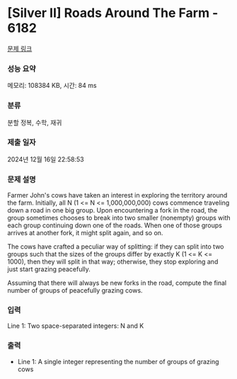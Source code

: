 # [Silver II] Roads Around The Farm - 6182 

[문제 링크](https://www.acmicpc.net/problem/6182) 

### 성능 요약

메모리: 108384 KB, 시간: 84 ms

### 분류

분할 정복, 수학, 재귀

### 제출 일자

2024년 12월 16일 22:58:53

### 문제 설명

<p>Farmer John's cows have taken an interest in exploring the territory around the farm. Initially, all N (1 <= N <= 1,000,000,000) cows commence traveling down a road in one big group. Upon encountering a fork in the road, the group sometimes chooses to break into two smaller (nonempty) groups with each group continuing down one of the roads.  When one of those groups arrives at another fork, it might split again, and so on.</p>

<p>The cows have crafted a peculiar way of splitting: if they can split into two groups such that the sizes of the groups differ by exactly K (1 <= K <= 1000), then they will split in that way; otherwise, they stop exploring and just start grazing peacefully.</p>

<p>Assuming that there will always be new forks in the road, compute the final number of groups of peacefully grazing cows.</p>

### 입력 

 <p>Line 1: Two space-separated integers: N and K</p>

### 출력 

 <ul>
	<li>Line 1: A single integer representing the number of groups of grazing cows</li>
</ul>

